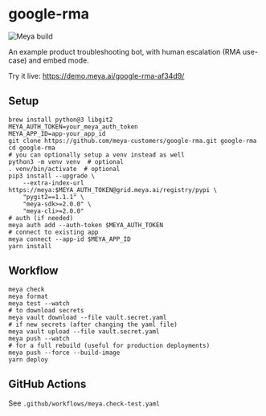 # google-rma

![Meya build](https://github.com/meya-customers/google-rma/workflows/Meya%20build/badge.svg)

An example product troubleshooting bot, with human escalation (RMA use-case) and embed mode.

Try it live: https://demo.meya.ai/google-rma-af34d9/

## Setup

```shell script
brew install python@3 libgit2
MEYA_AUTH_TOKEN=your_meya_auth_token
MEYA_APP_ID=app-your_app_id
git clone https://github.com/meya-customers/google-rma.git google-rma
cd google-rma
# you can optionally setup a venv instead as well
python3 -m venv venv  # optional
. venv/bin/activate  # optional
pip3 install --upgrade \
    --extra-index-url https://meya:$MEYA_AUTH_TOKEN@grid.meya.ai/registry/pypi \
    "pygit2==1.1.1" \
    "meya-sdk>=2.0.0" \
    "meya-cli>=2.0.0"
# auth (if needed)
meya auth add --auth-token $MEYA_AUTH_TOKEN
# connect to existing app
meya connect --app-id $MEYA_APP_ID
yarn install
```

## Workflow
```shell script 
meya check
meya format
meya test --watch
# to download secrets
meya vault download --file vault.secret.yaml
# if new secrets (after changing the yaml file)
meya vault upload --file vault.secret.yaml
meya push --watch
# for a full rebuild (useful for production deployments)
meya push --force --build-image
yarn deploy
```

## GitHub Actions
See `.github/workflows/meya.check-test.yaml`

